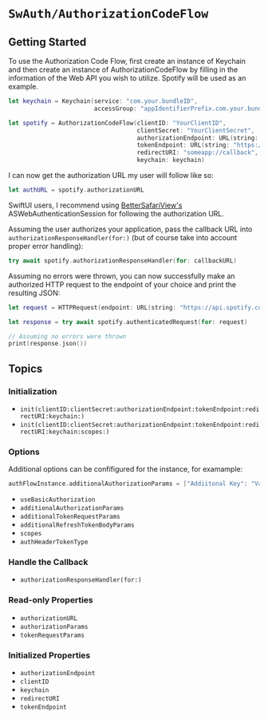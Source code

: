 # ``SwAuth/AuthorizationCodeFlow``

## Getting Started

To use the Authorization Code Flow, first create an instance of Keychain and then create an instance of AuthorizationCodeFlow by filling in the information of the Web API you wish to utilize. Spotify will be used as an example.

```swift
let keychain = Keychain(service: "com.your.bundleID",
                        accessGroup: "appIdentifierPrefix.com.your.bundleID").label("Your App Name")

let spotify = AuthorizationCodeFlow(clientID: "YourClientID",
                                    clientSecret: "YourClientSecret",
                                    authorizationEndpoint: URL(string: "https://accounts.spotify.com/authorize")!,
                                    tokenEndpoint: URL(string: "https://accounts.spotify.com/api/token")!,
                                    redirectURI: "someapp://callback",
                                    keychain: keychain)
```

I can now get the authorization URL my user will follow like so:

```swift
let authURL = spotify.authorizationURL
```

SwiftUI users, I recommend using [BetterSafariView's](https://github.com/stleamist/BetterSafariView) ASWebAuthenticationSession for following the authorization URL.

Assuming the user authorizes your application, pass the callback URL into ``authorizationResponseHandler(for:)`` (but of course take into account proper error handling):

```swift
try await spotify.authorizationResponseHandler(for: callbackURL)
```

Assuming no errors were thrown, you can now successfully make an authorized HTTP request to the endpoint of your choice and print the resulting JSON:

```swift
let request = HTTPRequest(endpoint: URL(string: "https://api.spotify.com/v1/browse/new-releases")!)

let response = try await spotify.authenticatedRequest(for: request)

// Assuming no errors were thrown
print(response.json())
```

## Topics

### Initialization

- ``init(clientID:clientSecret:authorizationEndpoint:tokenEndpoint:redirectURI:keychain:)``
- ``init(clientID:clientSecret:authorizationEndpoint:tokenEndpoint:redirectURI:keychain:scopes:)``

### Options

Additional options can be confifigured for the instance, for examample:
```swift
authFlowInstance.additionalAuthorizationParams = ["Addiitonal Key": "Value for Additional Key"]
```

- ``useBasicAuthorization``
- ``additionalAuthorizationParams``
- ``additionalTokenRequestParams``
- ``additionalRefreshTokenBodyParams``
- ``scopes``
- ``authHeaderTokenType``

### Handle the Callback

- ``authorizationResponseHandler(for:)``

### Read-only Properties

- ``authorizationURL``
- ``authorizationParams``
- ``tokenRequestParams``

### Initialized Properties

- ``authorizationEndpoint``
- ``clientID``
- ``keychain``
- ``redirectURI``
- ``tokenEndpoint``
